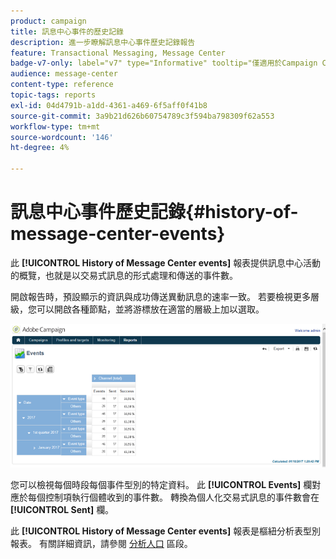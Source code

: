 ```yaml
---
product: campaign
title: 訊息中心事件的歷史記錄
description: 進一步瞭解訊息中心事件歷史記錄報告
feature: Transactional Messaging, Message Center
badge-v7-only: label="v7" type="Informative" tooltip="僅適用於Campaign Classic v7"
audience: message-center
content-type: reference
topic-tags: reports
exl-id: 04d4791b-a1dd-4361-a469-6f5aff0f41b8
source-git-commit: 3a9b21d626b60754789c3f594ba798309f62a553
workflow-type: tm+mt
source-wordcount: '146'
ht-degree: 4%

---
```


# 訊息中心事件歷史記錄{#history-of-message-center-events}



此 **[!UICONTROL History of Message Center events]** 報表提供訊息中心活動的概覽，也就是以交易式訊息的形式處理和傳送的事件數。

開啟報告時，預設顯示的資訊與成功傳送異動訊息的速率一致。 若要檢視更多層級，您可以開啟各種節點，並將游標放在適當的層級上加以選取。

![](assets/messagecenter_reporting_001.png)

您可以檢視每個時段每個事件型別的特定資料。 此 **[!UICONTROL Events]** 欄對應於每個控制項執行個體收到的事件數。 轉換為個人化交易式訊息的事件數會在 **[!UICONTROL Sent]** 欄。

此 **[!UICONTROL History of Message Center events]** 報表是樞紐分析表型別報表。 有關詳細資訊，請參閱 [分析人口](../../reporting/using/about-descriptive-analysis.md) 區段。
